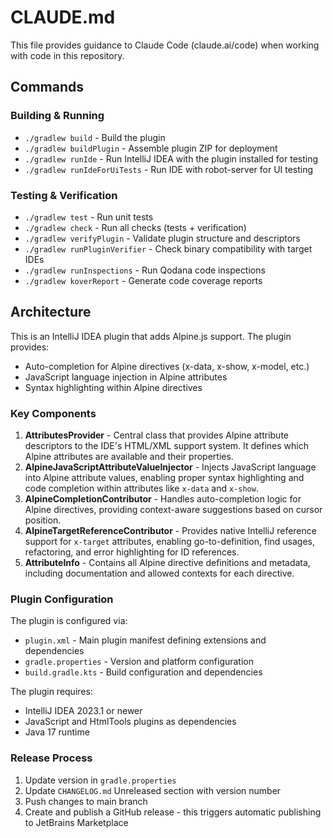 # CLAUDE.md

This file provides guidance to Claude Code (claude.ai/code) when working with code in this repository.

## Commands

### Building & Running
- `./gradlew build` - Build the plugin
- `./gradlew buildPlugin` - Assemble plugin ZIP for deployment
- `./gradlew runIde` - Run IntelliJ IDEA with the plugin installed for testing
- `./gradlew runIdeForUiTests` - Run IDE with robot-server for UI testing

### Testing & Verification
- `./gradlew test` - Run unit tests
- `./gradlew check` - Run all checks (tests + verification)
- `./gradlew verifyPlugin` - Validate plugin structure and descriptors
- `./gradlew runPluginVerifier` - Check binary compatibility with target IDEs
- `./gradlew runInspections` - Run Qodana code inspections
- `./gradlew koverReport` - Generate code coverage reports

## Architecture

This is an IntelliJ IDEA plugin that adds Alpine.js support. The plugin provides:

- Auto-completion for Alpine directives (x-data, x-show, x-model, etc.)
- JavaScript language injection in Alpine attributes
- Syntax highlighting within Alpine directives

### Key Components

1. **AttributesProvider** - Central class that provides Alpine attribute descriptors to the IDE's HTML/XML support system. It defines which Alpine attributes are available and their properties.
2. **AlpineJavaScriptAttributeValueInjector** - Injects JavaScript language into Alpine attribute values, enabling proper syntax highlighting and code completion within attributes like `x-data` and `x-show`.
3. **AlpineCompletionContributor** - Handles auto-completion logic for Alpine directives, providing context-aware suggestions based on cursor position.
4. **AlpineTargetReferenceContributor** - Provides native IntelliJ reference support for `x-target` attributes, enabling go-to-definition, find usages, refactoring, and error highlighting for ID references.
5. **AttributeInfo** - Contains all Alpine directive definitions and metadata, including documentation and allowed contexts for each directive.

### Plugin Configuration

The plugin is configured via:

- `plugin.xml` - Main plugin manifest defining extensions and dependencies
- `gradle.properties` - Version and platform configuration
- `build.gradle.kts` - Build configuration and dependencies

The plugin requires:

- IntelliJ IDEA 2023.1 or newer
- JavaScript and HtmlTools plugins as dependencies
- Java 17 runtime

### Release Process

1. Update version in `gradle.properties`
2. Update `CHANGELOG.md` Unreleased section with version number
3. Push changes to main branch
4. Create and publish a GitHub release - this triggers automatic publishing to JetBrains Marketplace